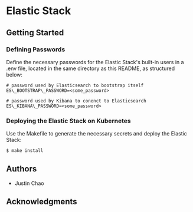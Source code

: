 # Elastic Stack


## Getting Started

### Defining Passwords

Define the necessary passwords for the Elastic Stack's built-in users in a .env file, 
located in the same directory as this README, as structured below:

```
# password used by Elasticsearch to bootstrap itself
ES\_BOOTSTRAP\_PASSWORD=<some_password>

# password used by Kibana to conenct to Elasticsearch
ES\_KIBANA\_PASSWORD=<some_password>
```

### Deploying the Elastic Stack on Kubernetes
Use the Makefile to generate the necessary secrets and deploy the Elastic Stack:
```sh
$ make install
```


## Authors
- Justin Chao


## Acknowledgments

